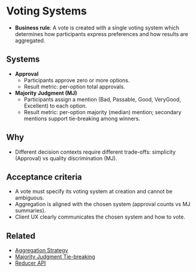 # Voting Systems

- **Business rule**: A vote is created with a single voting system which determines how participants express preferences and how results are aggregated.

## Systems
- **Approval**
  - Participants approve zero or more options.
  - Result metric: per-option total approvals.
- **Majority Judgment (MJ)**
  - Participants assign a mention (Bad, Passable, Good, VeryGood, Excellent) to each option.
  - Result metric: per-option majority (median) mention; secondary mentions support tie-breaking among winners.

## Why
- Different decision contexts require different trade-offs: simplicity (Approval) vs quality discrimination (MJ).

## Acceptance criteria
- A vote must specify its voting system at creation and cannot be ambiguous.
- Aggregation is aligned with the chosen system (approval counts vs MJ summaries).
- Client UX clearly communicates the chosen system and how to vote.

## Related
- [Aggregation Strategy](./aggregation-strategy.md)
- [Majority Judgment Tie-breaking](./majority-judgment-tie-breaking.md)
- [Reducer API](./reducer-api.md)
